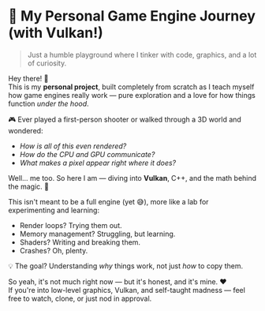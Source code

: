# 🔬 My Personal Game Engine Journey (with Vulkan!)

> Just a humble playground where I tinker with code, graphics, and a lot of curiosity.

Hey there! 👋  
This is my **personal project**, built completely from scratch as I teach myself how game engines really work —  pure exploration and a love for how things function *under the hood*.

🎮 Ever played a first-person shooter or walked through a 3D world and wondered:
- *How is all of this even rendered?*
- *How do the CPU and GPU communicate?*
- *What makes a pixel appear right where it does?*

Well... me too. So here I am — diving into **Vulkan**, C++, and the math behind the magic. 🚀

This isn't meant to be a full engine (yet 😅), more like a lab for experimenting and learning:
- Render loops? Trying them out.
- Memory management? Struggling, but learning.
- Shaders? Writing and breaking them.
- Crashes? Oh, plenty.

💡 The goal? Understanding *why* things work, not just *how* to copy them.

So yeah, it's not much right now — but it's honest, and it's mine. ❤️  
If you're into low-level graphics, Vulkan, and self-taught madness — feel free to watch, clone, or just nod in approval.

